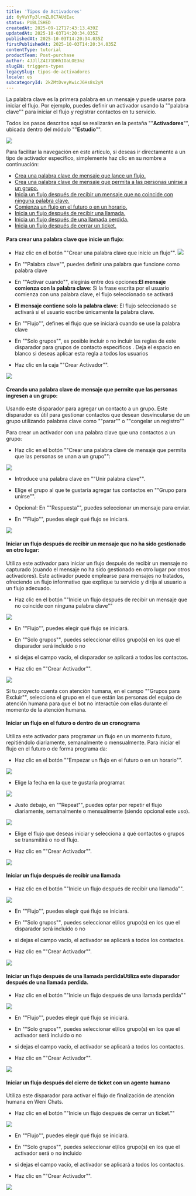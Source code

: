 ```yaml
---
title: 'Tipos de Activadores'
id: 6yVuYFp3lrmZL0C7AUdEac
status: PUBLISHED
createdAt: 2025-09-12T17:43:13.439Z
updatedAt: 2025-10-03T14:20:34.035Z
publishedAt: 2025-10-03T14:20:34.035Z
firstPublishedAt: 2025-10-03T14:20:34.035Z
contentType: tutorial
productTeam: Post-purchase
author: 4JJllZ4I71DHhIOaLOE3nz
slugEN: triggers-types
legacySlug: tipos-de-activadores
locale: es
subcategoryId: 2kZMtDveyKwicJ6Hs8s2yN
---
```


La palabra clave es la primera palabra en un mensaje y puede usarse para iniciar el flujo. Por ejemplo, puedes definir un activador usando la ""palabra clave"" para iniciar el flujo y registrar contactos en tu servicio.

Todos los pasos descritos aquí se realizarán en la pestaña ""**Activadores**"", ubicada dentro del módulo ""**Estudio**"".

![](https://cdn.statically.io/gh/vtexdocs/help-center-content/refs/heads/main/docs/es/tutorials/weni-by-vtex/estúdio/tipos-de-activadores_1.png)

Para facilitar la navegación en este artículo, si deseas ir directamente a un tipo de activador específico, simplemente haz clic en su nombre a continuación:

- [Crea una palabra clave de mensaje que lance un flujo.](#Para_crear_una_palabra_clave_que_inicie_un_flujo)
- [Crea una palabra clave de mensaje que permita a las personas unirse a un grupo.](#Creando_una_palabra_clave_de_mensaje_que_permite_que_las_personas_ingresen_a_un_grupo)
- [Inicia un flujo después de recibir un mensaje que no coincide con ninguna palabra clave.](#Iniciar_un_flujo_después_de_recibir_un_mensaje_que_no_ha_sido_gestionado_en_otro_lugar)
- [Comienza un flujo en el futuro o en un horario.](#Iniciar_un_flujo_en_el_futuro_o_dentro_de_un_cronograma)
- [Inicia un flujo después de recibir una llamada.](#Iniciar_un_flujo_después_de_recibir_una_llamada)
- [Inicia un flujo después de una llamada perdida.](#Iniciar_un_flujo_después_de_una_llamada_perdida)
- [Inicia un flujo después de cerrar un ticket.](#Iniciar_un_flujo_después_del_cierre_de_ticket_con_un_agente_humano)

#### Para crear una palabra clave que inicie un flujo:

-  Haz clic en el botón ""Crear una palabra clave que inicie un flujo"".
![](https://cdn.statically.io/gh/vtexdocs/help-center-content/refs/heads/main/docs/es/tutorials/weni-by-vtex/estúdio/tipos-de-activadores_2.png)

-    En ""Palabra clave"", puedes definir una palabra que funcione como palabra clave

-   En ""Activar cuando"", elegirás entre dos opciones:**El mensaje comienza con la palabra clave**: Si la frase escrita por el usuario comienza con una palabra clave, el flujo seleccionado se activará

-   **El mensaje contiene solo la palabra clave**: El flujo seleccionado se activará si el usuario escribe únicamente la palabra clave.

-    En ""Flujo"", defines el flujo que se iniciará cuando se use la palabra clave

-   En ""Solo grupos"", es posible incluir o no incluir las reglas de este disparador para grupos de contacto específicos . Deja el espacio en blanco si deseas aplicar esta regla a todos los usuarios

-   Haz clic en la caja ""Crear Activador"".

![](https://cdn.statically.io/gh/vtexdocs/help-center-content/refs/heads/main/docs/es/tutorials/weni-by-vtex/estúdio/tipos-de-activadores_3.png)

#### Creando una palabra clave de mensaje que permite que las personas ingresen a un grupo:

Usando este disparador para agregar un contacto a un grupo. Este disparador es útil para gestionar contactos que desean desvincularse de un grupo utilizando palabras clave como ""parar"" o ""congelar un registro""

Para crear un activador con una palabra clave que una contactos a un grupo:

-    Haz clic en el botón ""Crear una palabra clave de mensaje que permita que las personas se unan a un grupo"":

![](https://cdn.statically.io/gh/vtexdocs/help-center-content/refs/heads/main/docs/es/tutorials/weni-by-vtex/estúdio/tipos-de-activadores_4.png)

-    Introduce una palabra clave en ""Unir palabra clave"".

-  Elige el grupo al que te gustaría agregar tus contactos en ""Grupo para unirse"".

-  Opcional: En ""Respuesta"", puedes seleccionar un mensaje para enviar.

-  En ""Flujo"", puedes elegir qué flujo se iniciará.

![](https://cdn.statically.io/gh/vtexdocs/help-center-content/refs/heads/main/docs/es/tutorials/weni-by-vtex/estúdio/tipos-de-activadores_5.png)

#### Iniciar un flujo después de recibir un mensaje que no ha sido gestionado en otro lugar:

Utiliza este activador para iniciar un flujo después de recibir un mensaje no capturado (cuando el mensaje no ha sido gestionado en otro lugar por otros activadores). Este activador puede emplearse para mensajes no tratados, ofreciendo un flujo informativo que explique tu servicio y dirija al usuario a un flujo adecuado.

-    Haz clic en el botón ""Inicie un flujo después de recibir un mensaje que no coincide con ninguna palabra clave""

![](https://cdn.statically.io/gh/vtexdocs/help-center-content/refs/heads/main/docs/es/tutorials/weni-by-vtex/estúdio/tipos-de-activadores_6.png)

-    En ""Flujo"", puedes elegir qué flujo se iniciará.

-  En ""Solo grupos"", puedes seleccionar el/los grupo(s) en los que el disparador será incluido o no

-  si dejas el campo vacío, el disparador se aplicará a todos los contactos.

-  Haz clic en ""Crear Activador"".

![](https://cdn.statically.io/gh/vtexdocs/help-center-content/refs/heads/main/docs/es/tutorials/weni-by-vtex/estúdio/tipos-de-activadores_7.png)

Si tu proyecto cuenta con atención humana, en el campo ""Grupos para Excluir"", selecciona el grupo en el que están las personas del equipo de atención humana para que el bot no interactúe con ellas durante el momento de la atención humana.
#### Iniciar un flujo en el futuro o dentro de un cronograma

Utiliza este activador para programar un flujo en un momento futuro, repitiéndolo diariamente, semanalmente o mensualmente. Para iniciar el flujo en el futuro o de forma programa
da:

-    Haz clic en el botón ""Empezar un flujo en el futuro o en un horario"".

![](https://cdn.statically.io/gh/vtexdocs/help-center-content/refs/heads/main/docs/es/tutorials/weni-by-vtex/estúdio/tipos-de-activadores_8.png)

-    Elige la fecha en la que te gustaría programar.

![](https://cdn.statically.io/gh/vtexdocs/help-center-content/refs/heads/main/docs/es/tutorials/weni-by-vtex/estúdio/tipos-de-activadores_9.png)

-    Justo debajo, en ""Repeat"", puedes optar por repetir el flujo diariamente, semanalmente o mensualmente (siendo opcional este uso).

![](https://cdn.statically.io/gh/vtexdocs/help-center-content/refs/heads/main/docs/es/tutorials/weni-by-vtex/estúdio/tipos-de-activadores_10.png)

-    Elige el flujo que deseas iniciar y selecciona a qué contactos o grupos se transmitirá o no el flujo.

-  Haz clic en ""Crear Activador"".

![](https://cdn.statically.io/gh/vtexdocs/help-center-content/refs/heads/main/docs/es/tutorials/weni-by-vtex/estúdio/tipos-de-activadores_11.png)

#### Iniciar un flujo después de recibir una llamada

-  Haz clic en el botón ""Inicie un flujo después de recibir una llamada"".

![](https://cdn.statically.io/gh/vtexdocs/help-center-content/refs/heads/main/docs/es/tutorials/weni-by-vtex/estúdio/tipos-de-activadores_12.png)

-    En ""Flujo"", puedes elegir qué flujo se iniciará.

-  En ""Solo grupos"", puedes seleccionar el/los grupo(s) en los que el disparador será incluido o no

-  si dejas el campo vacío, el activador se aplicará a todos los contactos.

-  Haz clic en ""Crear Activador"".

![](https://cdn.statically.io/gh/vtexdocs/help-center-content/refs/heads/main/docs/es/tutorials/weni-by-vtex/estúdio/tipos-de-activadores_13.png)

#### Iniciar un flujo después de una llamada perdidaUtiliza este disparador después de una llamada perdida.

-    Haz clic en el botón ""Inicie un flujo después de una llamada perdida""

![](https://cdn.statically.io/gh/vtexdocs/help-center-content/refs/heads/main/docs/es/tutorials/weni-by-vtex/estúdio/tipos-de-activadores_14.png)

-    En ""Flujo"", puedes elegir qué flujo se iniciará.

-  En ""Solo grupos"", puedes seleccionar el/los grupo(s) en los que el activador será incluido o no

-  si dejas el campo vacío, el activador se aplicará a todos los contactos.

-  Haz clic en ""Crear Activador"".

![](https://cdn.statically.io/gh/vtexdocs/help-center-content/refs/heads/main/docs/es/tutorials/weni-by-vtex/estúdio/tipos-de-activadores_15.png)

#### Iniciar un flujo después del cierre de ticket con un agente humano

Utiliza este disparador para activar el flujo de finalización de atención humana en Weni Chats.

-    Haz clic en el botón ""Inicie un flujo después de cerrar un ticket.""

![](https://cdn.statically.io/gh/vtexdocs/help-center-content/refs/heads/main/docs/es/tutorials/weni-by-vtex/estúdio/tipos-de-activadores_16.png)

-    En ""Flujo"", puedes elegir qué flujo se iniciará.

-  En ""Solo grupos"", puedes seleccionar el/los grupo(s) en los que el activador será o no incluido

-  si dejas el campo vacío, el activador se aplicará a todos los contactos.

-  Haz clic en ""Crear Activador"".

![](https://cdn.statically.io/gh/vtexdocs/help-center-content/refs/heads/main/docs/es/tutorials/weni-by-vtex/estúdio/tipos-de-activadores_17.png)
